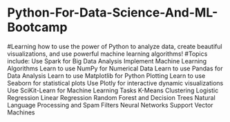 # Python-For-Data-Science-And-ML-Bootcamp

#Learning how to use the power of Python to analyze data, create beautiful visualizations, and use powerful machine learning algorithms!
#Topics include:
Use Spark for Big Data Analysis
Implement Machine Learning Algorithms
Learn to use NumPy for Numerical Data
Learn to use Pandas for Data Analysis
Learn to use Matplotlib for Python Plotting
Learn to use Seaborn for statistical plots
Use Plotly for interactive dynamic visualizations
Use SciKit-Learn for Machine Learning Tasks
K-Means Clustering
Logistic Regression
Linear Regression
Random Forest and Decision Trees
Natural Language Processing and Spam Filters
Neural Networks
Support Vector Machines
